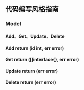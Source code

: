 ## 代码编写风格指南

### Model
#### Add、Get、Update、Delete

#### Add return (id int, err error)

#### Get return ([]interface{}, err error)

#### Update return (err error)

#### Delete return (err error)